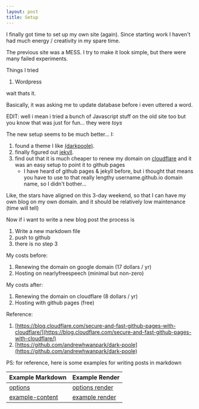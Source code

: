 ```yaml
---
layout: post
title: Setup
---
```


I finally got time to set up my own site (again). Since starting work I haven't had much energy / creativity in my spare time. 

The previous site was a MESS. I try to make it look simple, but there were many failed experiments.

Things I tried 
1. Wordpress

wait thats it.

Basically, it was asking me to update database before i even uttered a word. 

EDIT: well i mean i tried a bunch of Javascript stuff on the old site too but you know that was just for fun... they were _toys_

The new setup seems to be much better... I:
1. found a theme I like [(darkpoole)](https://github.com/andrewhwanpark/dark-poole).
2. finally figured out [jekyll](https://jekyllrb.com). 
3. find out that it is much cheaper to renew my domain on [cloudflare](https://www.cloudflare.com) and it was an easy setup to point it to github pages
   - I have heard of github pages & jekyll before, but i thought that means you have to use to that really lengthy username.github.io domain name, so I didn't bother...


Like, the stars have aligned on this 3-day weekend, so that I can have my own blog on my own domain. and it should be relatively low maintenance (time will tell)

Now if i want to write a new blog post the process is
1. Write a new markdown file
2. push to github 
3. there is no step 3

My costs before:
1. Renewing the domain on google domain (17 dollars / yr) 
1. Hosting on nearlyfreespeech (minimal but non-zero)

My costs after:
1. Renewing the domain on cloudflare (8 dollars / yr) 
1. Hosting with github pages (free)

Reference:
1. [https://blog.cloudflare.com/secure-and-fast-github-pages-with-cloudflare/](https://blog.cloudflare.com/secure-and-fast-github-pages-with-cloudflare/)
2. [https://github.com/andrewhwanpark/dark-poole](https://github.com/andrewhwanpark/dark-poole)


PS: for reference, here is some examples for writing posts in markdown

 Example Markdown | Example Render 
 -----|------
 [options](https://raw.githubusercontent.com/andrewhwanpark/dark-poole/master/_posts/2020-04-03-options.md) | [options render](https://andrewhwanpark.github.io/dark-poole/2020/04/03/options/)
 [example-content](https://raw.githubusercontent.com/andrewhwanpark/dark-poole/master/_posts/2020-04-02-example-content.md) | [example render](https://andrewhwanpark.github.io/dark-poole/2020/04/02/example-content/)
 
